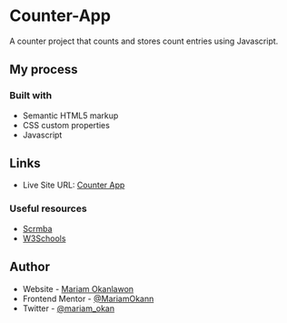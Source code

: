 # Counter-App
A counter project  that counts and stores count entries using Javascript.


## My process

### Built with

- Semantic HTML5 markup
- CSS custom properties
- Javascript

## Links

- Live Site URL: [Counter App](https://mariamokann.github.io/Counter-App/)

### Useful resources

- [Scrmba](https://www.scrimba.com) 
- [W3Schools](https://www.w3schools.com) 

## Author

- Website - [Mariam Okanlawon](https://mariamokann.github.io/MariamOkann/)
- Frontend Mentor - [@MariamOkann](https://www.frontendmentor.io/profile/MariamOkann)
- Twitter - [@mariam_okan](https://www.twitter.com/mariam_okan)

